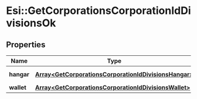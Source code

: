 # Esi::GetCorporationsCorporationIdDivisionsOk

## Properties
Name | Type | Description | Notes
------------ | ------------- | ------------- | -------------
**hangar** | [**Array&lt;GetCorporationsCorporationIdDivisionsHangar&gt;**](GetCorporationsCorporationIdDivisionsHangar.md) | hangar array | [optional] 
**wallet** | [**Array&lt;GetCorporationsCorporationIdDivisionsWallet&gt;**](GetCorporationsCorporationIdDivisionsWallet.md) | wallet array | [optional] 



